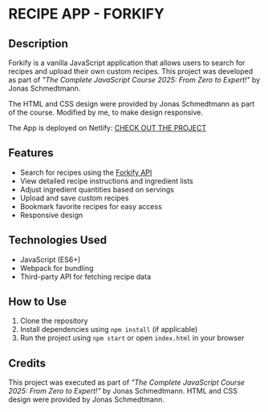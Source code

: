 # RECIPE APP - FORKIFY

## Description

Forkify is a vanilla JavaScript application that allows users to search for recipes and upload their own custom recipes. This project was developed as part of _"The Complete JavaScript Course 2025: From Zero to Expert!"_ by Jonas Schmedtmann.

The HTML and CSS design were provided by Jonas Schmedtmann as part of the course. Modified by me, to make design responsive.

The App is deployed on Netlify:
[CHECK OUT THE PROJECT](https://forkify-recipe-app-daria-aleshina.netlify.app/)

## Features

- Search for recipes using the [Forkify API](https://forkify-api.herokuapp.com/v2)
- View detailed recipe instructions and ingredient lists
- Adjust ingredient quantities based on servings
- Upload and save custom recipes
- Bookmark favorite recipes for easy access
- Responsive design

## Technologies Used

- JavaScript (ES6+)
- Webpack for bundling
- Third-party API for fetching recipe data

## How to Use

1. Clone the repository
2. Install dependencies using `npm install` (if applicable)
3. Run the project using `npm start` or open `index.html` in your browser

## Credits

This project was executed as part of _"The Complete JavaScript Course 2025: From Zero to Expert!"_ by Jonas Schmedtmann. HTML and CSS design were provided by Jonas Schmedtmann.
